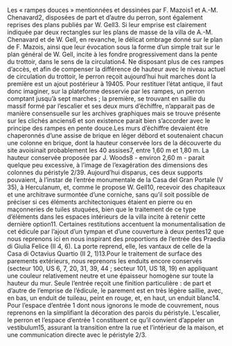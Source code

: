 Les « rampes douces » mentionnées et dessinées par F. Mazois1 et A.-M. Chenavard2, disposées de part et d’autre du perron, sont également reprises des plans publiés par W. Gell3. Si leur emprise est clairement indiquée par deux rectangles sur les plans de masse de la villa de A.-M. Chenavard et de W. Gell, en revanche, le délicat ombrage donné sur le plan de F. Mazois, ainsi que leur évocation sous la forme d’un simple trait sur le plan général de W. Gell, incite à les fondre progressivement dans la pente du trottoir, dans le sens de la circulation4. Ne disposant plus de ces rampes d’accès, et afin de compenser la différence de hauteur avec le niveau actuel de circulation du trottoir, le perron reçoit aujourd’hui huit marches dont la première est un ajout postérieur à 19405. Pour restituer l’état antique, il faut donc imaginer, sur la plateforme desservie par les rampes, un perron comptant jusqu’à sept marches ; la première, se trouvant en saillie du massif formé par l’escalier et ses deux murs d’échiffre, n’apparait pas de manière consensuelle sur les archives graphiques mais se trouve présente sur les clichés anciens6 et son existence parait bien s’accorder avec le principe des rampes en pente douce.Les murs d’échiffre devaient être chaperonnés d’une assise de brique en léger débord et soutenaient chacun une colonne en brique, dont la hauteur conservée lors de la découverte du site avoisinait probablement les 40 assises7, entre 1,60 m et 1,80 m. La hauteur conservée proposée par J. Woods8 - environ 2,60 m - parait quelque peu excessive, à l’image de l’exagération des dimensions des colonnes du péristyle 2/39. Aujourd’hui disparus, ces deux supports pouvaient, à l’instar de l’entrée monumentale de la Casa del Gran Portale (V 35), à Herculanum, et, comme le propose W. Gell10, recevoir des chapiteaux et une architrave surmontée d’une corniche, sans qu’il soit possible de préciser si ces éléments architectoniques étaient en pierre ou en maçonneries de tuiles stuquées, bien que le traitement de ce type d’éléments dans les espaces intérieurs de la villa incite à retenir cette dernière option11. Certaines restitutions accentuent la monumentalisation de cet édicule par l’ajout d’un tympan et d’une couverture à deux pentes12 que nous reprenons ici en nous inspirant des proportions de l’entrée des Praedia di Giulia Felice (II 4, 6). La porte reprend, elle, les vantaux de celle de la Casa di Octavius Quartio (II  2, 1)13.Pour le traitement de surface des parements extérieurs, nous reprenons les enduits encore conservés (secteur 100, US 6, 7, 20, 31, 39, 44 ; secteur 101, US 18, 19) en appliquant une couleur relativement neutre et une épaisseur homogène sur toute la hauteur du mur. Seule l’entrée reçoit une finition particulière : de part et d’autre de l’emprise de l’édicule, le parement est en très légère saillie, avec, en bas, un enduit de tuileau, peint en rouge, et, en haut, un enduit blanc14.
Pour l’espace d’entrée 1 dont nous ignorons le mode de couvrement, nous reprenons en la simplifiant la décoration des parois du péristyle.
L’escalier, le perron et l’espace d’entrée 1 constituent ce qu’il convient d’appeler un vestibulum15, assurant la transition entre la rue et l’intérieur de la maison, et une communication directe avec le péristyle 2/3.
